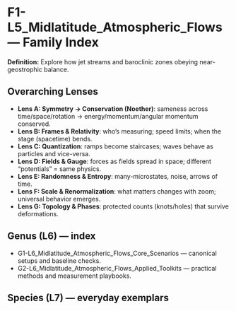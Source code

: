 # F1-L5_Midlatitude_Atmospheric_Flows — Family Index
**Definition:** Explore how jet streams and baroclinic zones obeying near-geostrophic balance.

## Overarching Lenses

- **Lens A: Symmetry -> Conservation (Noether)**: sameness across time/space/rotation → energy/momentum/angular momentum conserved.
- **Lens B: Frames & Relativity**: who’s measuring; speed limits; when the stage (spacetime) bends.
- **Lens C: Quantization**: ramps become staircases; waves behave as particles and vice-versa.
- **Lens D: Fields & Gauge**: forces as fields spread in space; different “potentials” = same physics.
- **Lens E: Randomness & Entropy**: many-microstates, noise, arrows of time.
- **Lens F: Scale & Renormalization**: what matters changes with zoom; universal behavior emerges.
- **Lens G: Topology & Phases**: protected counts (knots/holes) that survive deformations.

## Genus (L6) — index
- G1-L6_Midlatitude_Atmospheric_Flows_Core_Scenarios — canonical setups and baseline checks.
- G2-L6_Midlatitude_Atmospheric_Flows_Applied_Toolkits — practical methods and measurement playbooks.

## Species (L7) — everyday exemplars
